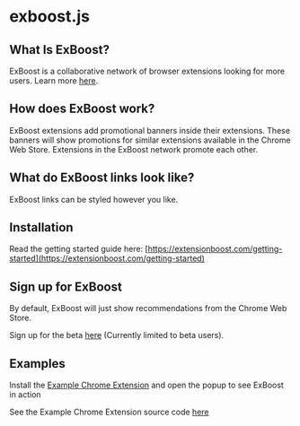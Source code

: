 # exboost.js

## What Is ExBoost?

ExBoost is a collaborative network of browser extensions looking for more users. Learn more [here](https://extensionboost.com).

## How does ExBoost work?

ExBoost extensions add promotional banners inside their extensions. These banners will show promotions for similar extensions available in the Chrome Web Store. Extensions in the ExBoost network promote each other.

## What do ExBoost links look like?

ExBoost links can be styled however you like.

## Installation

Read the getting started guide here: [https://extensionboost.com/getting-started](https://extensionboost.com/getting-started)

## Sign up for ExBoost

By default, ExBoost will just show recommendations from the Chrome Web Store.

Sign up for the beta [here](https://docs.google.com/forms/d/e/1FAIpQLSfHiRS7qKDK3STW4iamMugx29y1vxdFhwr3cQIXmgS7kt_BRQ/viewform) (Currently limited to beta users).

## Examples

Install the [Example Chrome Extension](https://chromewebstore.google.com/detail/example-chrome-extension/jnofdoejfipgalklopidpdeofjebihcf) and open the popup to see ExBoost in action

See the Example Chrome Extension source code [here](https://github.com/msfrisbie/demo-browser-extension)
